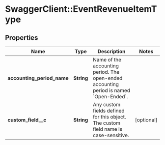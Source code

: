 # SwaggerClient::EventRevenueItemType

## Properties
Name | Type | Description | Notes
------------ | ------------- | ------------- | -------------
**accounting_period_name** | **String** | Name of the accounting period. The open-ended accounting period is named &#x60;Open-Ended&#x60;.  | 
**custom_field__c** | **String** | Any custom fields defined for this object. The custom field name is case-sensitive.  | [optional] 


